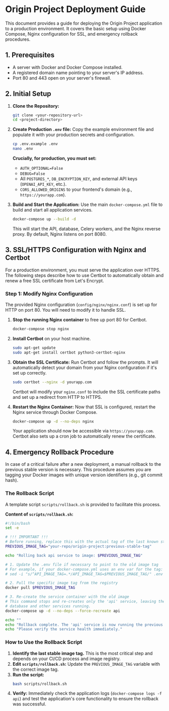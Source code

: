 # Origin Project Deployment Guide

This document provides a guide for deploying the Origin Project application to a production environment. It covers the basic setup using Docker Compose, Nginx configuration for SSL, and emergency rollback procedures.

## 1. Prerequisites

- A server with Docker and Docker Compose installed.
- A registered domain name pointing to your server's IP address.
- Port 80 and 443 open on your server's firewall.

## 2. Initial Setup

1.  **Clone the Repository:**
    ```bash
    git clone <your-repository-url>
    cd <project-directory>
    ```

2.  **Create Production `.env` file:**
    Copy the example environment file and populate it with your production secrets and configuration.
    ```bash
    cp .env.example .env
    nano .env
    ```
    **Crucially, for production, you must set:**
    - `AUTH_OPTIONAL=False`
    - `DEBUG=False`
    - All `POSTGRES_*`, `DB_ENCRYPTION_KEY`, and external API keys (`OPENAI_API_KEY`, etc.).
    - `CORS_ALLOWED_ORIGINS` to your frontend's domain (e.g., `https://yourapp.com`).

3.  **Build and Start the Application:**
    Use the main `docker-compose.yml` file to build and start all application services.
    ```bash
    docker-compose up --build -d
    ```
    This will start the API, database, Celery workers, and the Nginx reverse proxy. By default, Nginx listens on port 8080.

## 3. SSL/HTTPS Configuration with Nginx and Certbot

For a production environment, you must serve the application over HTTPS. The following steps describe how to use Certbot to automatically obtain and renew a free SSL certificate from Let's Encrypt.

### Step 1: Modify Nginx Configuration
The provided Nginx configuration (`config/nginx/nginx.conf`) is set up for HTTP on port 80. You will need to modify it to handle SSL.

1.  **Stop the running Nginx container** to free up port 80 for Certbot.
    ```bash
    docker-compose stop nginx
    ```
2.  **Install Certbot** on your host machine.
    ```bash
    sudo apt-get update
    sudo apt-get install certbot python3-certbot-nginx
    ```
3.  **Obtain the SSL Certificate:**
    Run Certbot and follow the prompts. It will automatically detect your domain from your Nginx configuration if it's set up correctly.
    ```bash
    sudo certbot --nginx -d yourapp.com
    ```
    Certbot will modify your `nginx.conf` to include the SSL certificate paths and set up a redirect from HTTP to HTTPS.

4.  **Restart the Nginx Container:**
    Now that SSL is configured, restart the Nginx service through Docker Compose.
    ```bash
    docker-compose up -d --no-deps nginx
    ```
    Your application should now be accessible via `https://yourapp.com`. Certbot also sets up a cron job to automatically renew the certificate.

## 4. Emergency Rollback Procedure

In case of a critical failure after a new deployment, a manual rollback to the previous stable version is necessary. This procedure assumes you are tagging your Docker images with unique version identifiers (e.g., git commit hash).

### The Rollback Script
A template script `scripts/rollback.sh` is provided to facilitate this process.

**Content of `scripts/rollback.sh`:**
```bash
#!/bin/bash
set -e

# !!! IMPORTANT !!!
# Before running, replace this with the actual tag of the last known stable image.
PREVIOUS_IMAGE_TAG="your-repo/origin-project:previous-stable-tag"

echo "Rolling back api service to image: $PREVIOUS_IMAGE_TAG"

# 1. Update the .env file if necessary to point to the old image tag
# For example, if your docker-compose.yml uses an env var for the tag:
# sed -i "s/^API_IMAGE_TAG=.*/API_IMAGE_TAG=$PREVIOUS_IMAGE_TAG/" .env

# 2. Pull the specific image tag from the registry
docker pull $PREVIOUS_IMAGE_TAG

# 3. Re-create the service container with the old image
# This command stops and re-creates only the 'api' service, leaving the
# database and other services running.
docker-compose up -d --no-deps --force-recreate api

echo ""
echo "Rollback complete. The 'api' service is now running the previous image."
echo "Please verify the service health immediately."
```

### How to Use the Rollback Script
1.  **Identify the last stable image tag.** This is the most critical step and depends on your CI/CD process and image registry.
2.  **Edit `scripts/rollback.sh`:** Update the `PREVIOUS_IMAGE_TAG` variable with the correct image tag.
3.  **Run the script:**
    ```bash
    bash scripts/rollback.sh
    ```
4.  **Verify:** Immediately check the application logs (`docker-compose logs -f api`) and test the application's core functionality to ensure the rollback was successful.
